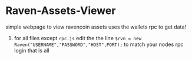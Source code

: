 # Raven-Assets-Viewer

simple webpage to view ravencoin assets uses the wallets rpc to get data!

1. for all files except `rpc.js` edit the the line `$rvn = new Raven("USERNAME","PASSWORD","HOST",PORT);` to match your nodes rpc login that is all 

